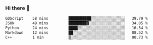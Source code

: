 ### Hi there 👋

<!--START_SECTION:waka-->

```txt
GDScript    58 mins         ██████████░░░░░░░░░░░░░░░   39.79 %
JSON        49 mins         ████████▓░░░░░░░░░░░░░░░░   34.05 %
Python      24 mins         ████░░░░░░░░░░░░░░░░░░░░░   16.54 %
Markdown    12 mins         ██░░░░░░░░░░░░░░░░░░░░░░░   08.52 %
C++         1 min           ▒░░░░░░░░░░░░░░░░░░░░░░░░   00.73 %
```

<!--END_SECTION:waka-->

